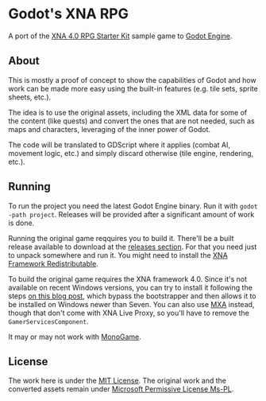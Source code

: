 # Godot's XNA RPG

A port of the [XNA 4.0 RPG Starter Kit](http://xbox.create.msdn.com/en-US/education/catalog/sample/roleplaying_game)
sample game to [Godot Engine](https://godotengine.org).

## About

This is mostly a proof of concept to show the capabilities of Godot and how work
can be made more easy using the built-in features (e.g. tile sets, sprite sheets, etc.).

The idea is to use the original assets, including the XML data for some of
the content (like quests) and convert the ones that are not needed, such as
maps and characters, leveraging of the inner power of Godot.

The code will be translated to GDScript where it applies (combat AI, movement
logic, etc.) and simply discard otherwise (tile engine, rendering, etc.).

## Running

To run the project you need the latest Godot Engine binary. Run it with
`godot -path project`. Releases will be provided after a significant amount of
work is done.

Running the original game reqquires you to build it. There'll be a built release
available to download at the [releases section](https://github.com/vnen/xna-rpg-godot/releases).
For that you need just to unpack somewhere and run it. You might need to install
the [XNA Framework Redistributable](https://www.microsoft.com/en-us/download/details.aspx?id=20914).

To build the original game requires the XNA framework 4.0. Since it's not available
on recent Windows versions, you can try to install it following the steps [on this blog post](https://blogs.msdn.microsoft.com/astebner/2009/06/12/steps-to-install-xna-game-studio-without-using-the-setup-bootstrapper/),
which bypass the bootstrapper and then allows it to be installed on Windows newer than Seven.
You can also use [MXA](https://mxa.codeplex.com/) instead, though that don't come with XNA Live Proxy,
so you'll have to remove the `GamerServicesComponent`.

It may or may not work with [MonoGame](http://www.monogame.net/]).

## License

The work here is under the [MIT License](LICENSE). The original work and the
converted assets remain under [Microsoft Permissive License Ms-PL](original/LICENSE.md).
